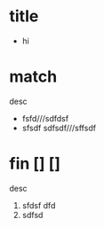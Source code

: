 # title

- hi

# match
desc

- fsfd///sdfdsf
- sfsdf
sdfsdf///sffsdf

# fin [] []
desc

1. sfdsf
dfd
2. sdfsd